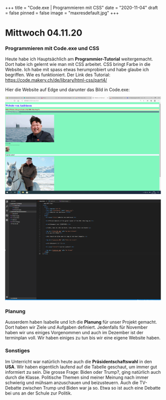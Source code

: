 +++
title = "Code.exe | Programmieren mit CSS"
date = "2020-11-04"
draft = false
pinned = false
image = "maxresdefault.jpg"
+++
# Mittwoch 04.11.20

### Programmieren mit Code.exe und CSS

Heute habe ich Hauptsächlich am **Programmier-Tutorial** weitergemacht. Dort habe ich gelernt wie man mit CSS arbeitet. CSS bringt Farbe in die Website. Ich habe mit spass etwas herumprobiert und habe glaube ich begriffen. Wie es funktioniert. Der Link des Tutorial: https://code.makery.ch/de/library/html-css/part4/

  Hier die Website auf Edge und darunter das Bild in Code.exe: 

![](bild.png)

![](codex.png)

### Planung

Ausserdem haben Isabelle und Ich die **Planung** für unser Projekt gemacht. Dort haben wir Ziele und Aufgaben definiert. Jedenfalls für November haben wir uns einiges Vorgenommen und auch im Dezember ist der terminplan voll. Wir haben einiges zu tun bis wir eine eigene Website haben.

### Sonstiges

Im Unterricht war natürlich heute auch die **Präsidentschaftswahl** in den **USA**. Wir haben eigentlich laufend auf die Tabelle geschaut, um immer gut informiert zu sein. Die grosse Frage: Biden oder Trump?, ging natürlich auch durch die Klasse. Politische Themen sind meiner Meinung nach immer schwierig und mühsam anzuschauen und beizusteuern. Auch die TV-Debatte zwischen Trump und Biden war ja so. Etwa so ist auch eine Debatte bei uns an der Schule zur Politik.